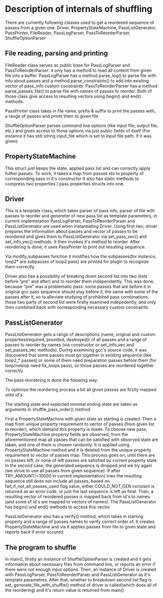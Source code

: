 # Description of internals of shuffling

There are currently following classes used to get a reordered sequence of passes from a given one: Driver, PropertyStateMachine, PassListGenerator, PassPrinter, FileReader, PassLogParser, PassToReorderParser, ShuffleOptionParser

## File reading, parsing and printing

FileReader class serves as public base for PassLogParser and PassToReorderParser: it only has a method to read all content from given file into a buffer. PassLogParser
has a method parse\_log() to parse file with info about passes and a method parse\_constraints() to add into existing vector of pass\_info custom constraints.
PassToReorderParser has a method parse\_passes\_file() to parse file with names of passes to reorder. Both of those class give access to resulting vectors using begin() and end() methods.

PassPrinter class takes in file name, prefix & suffix to print the passes with, a range of passes and prints them to given file

ShuffleOptionParser parses command line options (like input file, output file, etc.) and gives access to those options via just public fields of itself (For instance it has std::string input\_file which is set to input file path, if it was given)

## PropertyStateMachine
This struct just keeps the state, applied pass list and can correctly apply futher passes. To work, it takes a map from passes ids to property of corresponding pass in it's constructor
It also has static methods to compress two properties / pass properties structs into one.

## Driver
This is a template class, which takes parser of pass info, parser of file with passes to reorder and generetor of new pass list as template parameters, in current implemetation PassLogParser, PassToReorderParser and PassListGenerator are used when instantiating Driver. Using first two, driver prepares the information about passes and vector of passes to be reordered and gives them to PassListGenerator via set\_pass\_vec() and set\_info\_vec() methods. It then invokes it's method to reorder. After reordering is done, it uses PassPrinter to print out resulting sequence.

Via modify\_subpasses function it modifies how the subpasses(for instance, loop2\* are subpasses of loop2 pass) are printed for plugin to recognize them correctly

Driver also has a possibility of breaking down second list into two (lists before "pre" and after) and to reorder them independently. This was done, because "pre" was a problematic pass: some passes that are before it in original gcc pass sequence should stay before it, the same with some of the passes after it, so to alleviate studying of prohibited pass combinations, those two parts of second list were firslty examined indepedently, and only then combined back with corresponding necessary custom constraints.

## PassListGenerator
PassListGenerator gets a range of descriptions (name, original and custom properties(required, provided, destroyed)) of all passes and a range of passes to reorder by names (via constructor or set\_info\_vec and set\_passes\_vec methods).
During examining gcc's source code, it was discovered that some passes must go together in existing sequence (like loop2\_\* passes) or some of them need preparation passes before them (for loop/noloop need fix\_loops pass), so those passes are reordered together correctly

The pass reordering is done the folowing way:

To optimize the reordering process a bit all given passes are firstly mapped onto id's.

The starting state and expected minimal ending state are taken as arguments in shuffle\_pass\_order() method

First a PropertyStateMachine with given state as starting is created. Then a map from unique property requirement to vector of passes (from given list to reorder), which demand this property is made. 
To choose new pass, PropertyStateMachine property fields are observed, from the aforementioned map all passes that can be satisfied with observed state are taken, and one of them is chosen randomly. It is applied using PropertyStateMachine method and it is deleted from the unique property requirement to vector of passes map.
This process goes on, until there are no passes left, or none of left passes are satisfied by current property state. In the second case; the generated sequence is dropped and we try again (we strive to use all passes from given sequence). If after TRY\_AMOUNT(=10000 in current implementation) tries the resulting sequence still does not include all passes, based on fail\_if\_not\_all\_passes\_used flag value, either COULD\_NOT\_GEN constant is returned as an error code, or just the last sequence is left as final. Then, a resulting vector of reordered passes is mapped back from id's to names (and some of id's are mapped to vectors of names). The PassListGenerator has begin() and end() methods to access this vector

PassListGenerator also has a verify() method, which takes in starting property and a range of passes names to verify correct order of. It creates PropertyStateMachine and via it applies passes from file to given state and reports back if error occured.

## The program to shuffle
In main(), firstly an instance of ShuffleOptionParser is created and it gets information about necessary files from command line, or reports an error if there were not enough input options. Then, an instance of Driver is created with PassLogParser, PassToReorderParser and PassListGenerator as it's template parametres. 
After that, whether to breakdown second list flag is set, generate\_file\_with\_shuffle() method of driver is called(which does all of the reordering) and it's return value is returned from main()